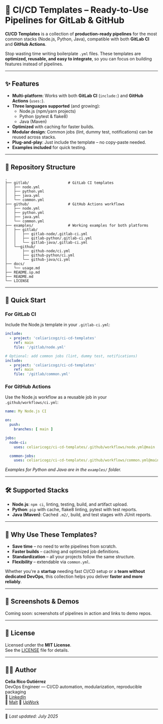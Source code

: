# 🚀 CI/CD Templates – Ready-to-Use Pipelines for GitLab & GitHub

**CI/CD Templates** is a collection of **production-ready pipelines** for the most common stacks (Node.js, Python, Java), compatible with both **GitLab CI** and **GitHub Actions**.  

Stop wasting time writing boilerplate `.yml` files. These templates are **optimized, reusable, and easy to integrate**, so you can focus on building features instead of pipelines.

---

## ✨ Features

- **Multi-platform**: Works with both **GitLab CI** (`include:`) and **GitHub Actions** (`uses:`).
- **Three languages supported** (and growing):  
  - Node.js (npm/yarn projects)  
  - Python (pytest & flake8)  
  - Java (Maven)
- **Optimized** with caching for faster builds.
- **Modular design**: Common jobs (lint, dummy test, notifications) can be reused across stacks.
- **Plug-and-play**: Just include the template – no copy-paste needed.
- **Examples included** for quick testing.

---

## 📂 Repository Structure

```
.
├── gitlab/                  # GitLab CI templates
│   ├── node.yml
│   ├── python.yml
│   ├── java.yml
│   └── common.yml
├── github/                  # GitHub Actions workflows
│   ├── node.yml
│   ├── python.yml
│   ├── java.yml
│   └── common.yml
├── examples/                # Working examples for both platforms
│   ├── gitlab/
│   │   ├── gitlab-node/.gitlab-ci.yml
│   │   ├── gitlab-python/.gitlab-ci.yml
│   │   └── gitlab-java/.gitlab-ci.yml
│   └──github/
│       ├── github-node/ci.yml
│       ├── github-python/ci.yml
│       └── github-java/ci.yml
├── docs/
│   └── usage.md
├── README.sp.md
├── README.md
└── LICENSE
```

---

## 🚀 Quick Start

### **For GitLab CI**

Include the Node.js template in your `.gitlab-ci.yml`:

```yaml
include:
  - project: 'celiaricogz/ci-cd-templates'
    ref: main
    file: '/gitlab/node.yml'

# Optional: add common jobs (lint, dummy test, notifications)
include:
  - project: 'celiaricogz/ci-cd-templates'
    ref: main
    file: '/gitlab/common.yml'
```

### **For GitHub Actions**

Use the Node.js workflow as a reusable job in your `.github/workflows/ci.yml`:

```yaml
name: My Node.js CI

on:
  push:
    branches: [ main ]

jobs:
  node-ci:
    uses: celiaricogz/ci-cd-templates/.github/workflows/node.yml@main

  common-jobs:
    uses: celiaricogz/ci-cd-templates/.github/workflows/common.yml@main
```

*Examples for Python and Java are in the `examples/` folder.*

---

## 🛠 Supported Stacks

- **Node.js**: `npm ci`, linting, testing, build, and artifact upload.
- **Python**: `pip` with cache, flake8 linting, pytest with test reports.
- **Java (Maven)**: Cached `.m2/`, build, and test stages with JUnit reports.

---

## 🧩 Why Use These Templates?

- **Save time** – no need to write pipelines from scratch.
- **Faster builds** – caching and optimized job definitions.
- **Standardization** – all your projects follow the same structure.
- **Flexibility** – extendable via `common.yml`.

Whether you're a **startup** needing fast CI/CD setup or a **team without dedicated DevOps**, this collection helps you deliver **faster and more reliably**.

---

## 📸 Screenshots & Demos

Coming soon: screenshots of pipelines in action and links to demo repos.

---

## 📄 License

Licensed under the **MIT License**.  
See the [LICENSE](LICENSE) file for details.

---

## 👩‍💻 Author

**Celia Rico Gutiérrez**  
DevOps Engineer — CI/CD automation, modularization, reproducible packaging  
🔗 [LinkedIn](https://www.linkedin.com/in/celiaricogutierrez)  
🔗 [Malt](https://www.malt.es/profile/celiaricogutierrez)
🔗 [UpWork](https://www.upwork.com/freelancers/~01898dfb872ff48b7a?mp_source=share)

---

📅 _Last updated: July 2025_
